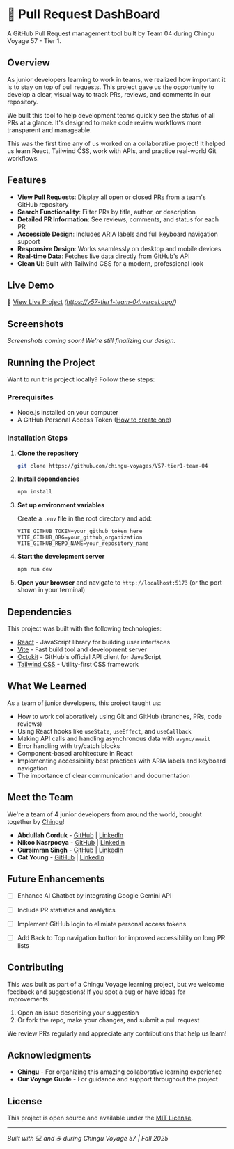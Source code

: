 # 🔀 Pull Request DashBoard

A GitHub Pull Request management tool built by Team 04 during Chingu Voyage 57 - Tier 1.

## Overview

As junior developers learning to work in teams, we realized how important it is to stay on top of pull requests. This project gave us the opportunity to develop a clear, visual way to track PRs, reviews, and comments in our repository. 

We built this tool to help development teams quickly see the status of all PRs at a glance. It's designed to make code review workflows more transparent and manageable.

This was the first time any of us worked on a collaborative project! It helped us learn React, Tailwind CSS, work with APIs, and practice real-world Git workflows.

## Features

- **View Pull Requests**: Display all open or closed PRs from a team's GitHub repository
- **Search Functionality**: Filter PRs by title, author, or description
- **Detailed PR Information**: See reviews, comments, and status for each PR 
- **Accessible Design**: Includes ARIA labels and full keyboard navigation support 
- **Responsive Design**: Works seamlessly on desktop and mobile devices
- **Real-time Data**: Fetches live data directly from GitHub's API
- **Clean UI**: Built with Tailwind CSS for a modern, professional look

## Live Demo

🚀 [View Live Project](#) _(https://v57-tier1-team-04.vercel.app/)_

## Screenshots

_Screenshots coming soon! We're still finalizing our design._

## Running the Project

Want to run this project locally? Follow these steps:

### Prerequisites

- Node.js installed on your computer
- A GitHub Personal Access Token ([How to create one](https://docs.github.com/en/authentication/keeping-your-account-and-data-secure/managing-your-personal-access-tokens))

### Installation Steps

1. **Clone the repository**
   ```bash
   git clone https://github.com/chingu-voyages/V57-tier1-team-04 
   ```

2. **Install dependencies**
   ```bash
   npm install
   ```

3. **Set up environment variables**
   
   Create a `.env` file in the root directory and add:
   ```
   VITE_GITHUB_TOKEN=your_github_token_here
   VITE_GITHUB_ORG=your_github_organization
   VITE_GITHUB_REPO_NAME=your_repository_name
   ```

4. **Start the development server**
   ```bash
   npm run dev
   ```

5. **Open your browser** and navigate to `http://localhost:5173` (or the port shown in your terminal)

## Dependencies

This project was built with the following technologies:

- [React](https://react.dev/) - JavaScript library for building user interfaces
- [Vite](https://vitejs.dev/) - Fast build tool and development server
- [Octokit](https://github.com/octokit/octokit.js) - GitHub's official API client for JavaScript
- [Tailwind CSS](https://tailwindcss.com/) - Utility-first CSS framework

## What We Learned

As a team of junior developers, this project taught us:

- How to work collaboratively using Git and GitHub (branches, PRs, code reviews)
- Using React hooks like `useState`, `useEffect`, and `useCallback`
- Making API calls and handling asynchronous data with `async/await`
- Error handling with try/catch blocks
- Component-based architecture in React
- Implementing accessibility best practices with ARIA labels and keyboard navigation
- The importance of clear communication and documentation

## Meet the Team

We're a team of 4 junior developers from around the world, brought together by [Chingu](https://chingu.io/)!

- **Abdullah Corduk** - [GitHub](https://github.com/corduka) | [LinkedIn](https://www.linkedin.com/in/cordukabdullah/)
- **Nikoo Nasrpooya** - [GitHub](https://github.com/NikooNasrpooya) | [LinkedIn](https://www.linkedin.com/in/nikoo-nasrpooya/)
- **Gursimran Singh** - [GitHub](https://github.com/Gursimranb127) | [LinkedIn](https://www.linkedin.com/in/gursimransinghonly)
- **Cat Young** - [GitHub](https://github.com/CatYoung018) | [LinkedIn](https://linkedin.com/in/catrilliayoung)

## Future Enhancements

- [ ] Enhance AI Chatbot by integrating Google Gemini API 
- [ ] Include PR statistics and analytics
- [ ] Implement GitHub login to elimiate personal access tokens
- [ ] Add Back to Top navigation button for improved accessibility on long PR lists


## Contributing

This was built as part of a Chingu Voyage learning project, but we welcome feedback and suggestions! If you spot a bug or have ideas for improvements:

1. Open an issue describing your suggestion
2. Or fork the repo, make your changes, and submit a pull request

We review PRs regularly and appreciate any contributions that help us learn!

## Acknowledgments

- **Chingu** - For organizing this amazing collaborative learning experience
- **Our Voyage Guide** - For guidance and support throughout the project

## License

This project is open source and available under the [MIT License](LICENSE).

---

*Built with 💻 and ☕ during Chingu Voyage 57 | Fall 2025*
